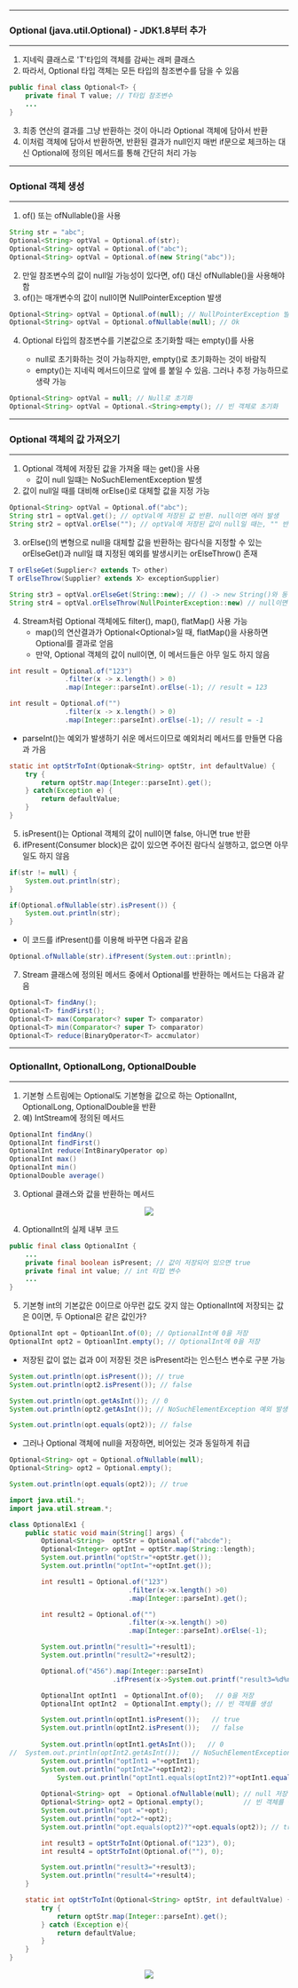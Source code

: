 -----
### Optional<T> (java.util.Optional) - JDK1.8부터 추가
-----
1. 지네릭 클래스로 'T'타입의 객체를 감싸는 래퍼 클래스
2. 따라서, Optional 타입 객체는 모든 타입의 참조변수를 담을 수 있음
```java
public final class Optional<T> {
    private final T value; // T타입 참조변수
    ...
}
```

3. 최종 연산의 결과를 그냥 반환하는 것이 아니라 Optional 객체에 담아서 반환
4. 이처럼 객체에 담아서 반환하면, 반환된 결과가 null인지 매번 if문으로 체크하는 대신 Optional에 정의된 메서드를 통해 간단히 처리 가능

-----
### Optional 객체 생성
-----
1. of() 또는 ofNullable()을 사용
```java
String str = "abc";
Optional<String> optVal = Optional.of(str);
Optional<String> optVal = Optional.of("abc");
Optional<String> optVal = Optional.of(new String("abc"));
```

2. 만일 참조변수의 값이 null일 가능성이 있다면, of() 대신 ofNullable()을 사용해야 함
3. of()는 매개변수의 값이 null이면 NullPointerException 발생
```java
Optional<String> optVal = Optional.of(null); // NullPointerException 발생
Optional<String> optVal = Optional.ofNullable(null); // Ok
```

4. Optional<T> 타입의 참조변수를 기본값으로 초기화할 때는 empty()를 사용
   - null로 초기화하는 것이 가능하지만, empty()로 초기화하는 것이 바람직
   - empty()는 지네릭 메서드이므로 앞에 <T>를 붙일 수 있음. 그러나 추정 가능하므로 생략 가능
```java
Optional<String> optVal = null; // Null로 초기화
Optional<String> optVal = Optional.<String>empty(); // 빈 객체로 초기화
```

-----
### Optional 객체의 값 가져오기
-----
1. Optional 객체에 저장된 값을 가져올 때는 get()을 사용
   - 값이 null 일떄는 NoSuchElementException 발생
2. 값이 null일 때를 대비해 orElse()로 대체할 값을 지정 가능
```java
Optional<String> optVal = Optional.of("abc");
String str1 = optVal.get(); // optVal에 저장된 값 반환. null이면 에러 발생
String str2 = optVal.orElse(""); // optVal에 저장된 값이 null일 때는, "" 반환
```

3. orElse()의 변형으로 null을 대체할 값을 반환하는 람다식을 지정할 수 있는 orElseGet()과 null일 떄 지정된 예외를 발생시키는 orElseThrow() 존재
```java
T orElseGet(Supplier<? extends T> other)
T orElseThrow(Supplier? extends X> exceptionSupplier)
```
```java
String str3 = optVal.orElseGet(String::new); // () -> new String()와 동일
String str4 = optVal.orElseThrow(NullPointerException::new) // null이면 예외 발생
```

4. Stream처럼 Optional 객체에도 filter(), map(), flatMap() 사용 가능
   - map()의 연산결과가 Optional<Optional<T>>일 때, flatMap()을 사용하면 Optional<T>를 결과로 얻음
   - 만약, Optional 객체의 값이 null이면, 이 메서드들은 아무 일도 하지 않음
```java
int result = Optional.of("123")
              .filter(x -> x.length() > 0)
              .map(Integer::parseInt).orElse(-1); // result = 123
```
```java
int result = Optional.of("")
              .filter(x -> x.length() > 0)
              .map(Integer::parseInt).orElse(-1); // result = -1
```

  - parseInt()는 예외가 발생하기 쉬운 메서드이므로 예외처리 메서드를 만들면 다음과 가음
```java
static int optStrToInt(Optionak<String> optStr, int defaultValue) {
    try {
        return optStr.map(Integer::parseInt).get();
    } catch(Exception e) {
        return defaultValue;
    }
}
```

5. isPresent()는 Optional 객체의 값이 null이면 false, 아니면 true 반환
6. ifPresent(Consumer<T> block)은 값이 있으면 주어진 람다식 실행하고, 없으면 아무 일도 하지 않음
```java
if(str != null) {
    System.out.println(str);
}
```
```java
if(Optional.ofNullable(str).isPresent()) {
    System.out.println(str);
}
```
  - 이 코드를 ifPresent()를 이용해 바꾸면 다음과 같음
```java
Optional.ofNullable(str).ifPresent(System.out::println);
```

7. Stream 클래스에 정의된 메서드 중에서 Optional<T>를 반환하는 메서드는 다음과 같음
```java
Optional<T> findAny();
Optional<T> findFirst();
Optional<T> max(Comparator<? super T> comparator)
Optional<T> min(Comparator<? super T> comparator)
Optional<T> reduce(BinaryOperator<T> accmulator)
```

-----
### OptionalInt, OptionalLong, OptionalDouble
-----
1. 기본형 스트림에는 Optional도 기본형을 값으로 하는 OptionalInt, OptionalLong, OptionalDouble을 반환
2. 예) IntStream에 정의된 메서드
```java
OptionalInt findAny()
OptionalInt findFirst()
OptionalInt reduce(IntBinaryOperator op)
OptionalInt max()
OptionalInt min()
OptionalDouble average()
```

3. Optional 클래스와 값을 반환하는 메서드
<div align="center">
<img src="https://github.com/sooyounghan/Java/assets/34672301/a262ea1b-7b12-4050-9e48-4b713f8142e5">
</div>

4. OptionalInt의 실제 내부 코드
```java
public final class OptionalInt {
    ...
    private final boolean isPresent; // 값이 저장되어 있으면 true
    private final int value; // int 타입 변수
    ...
}
```

5. 기본형 int의 기본값은 0이므로 아무런 값도 갖지 않는 OptionalInt에 저장되는 값은 0이면, 두 Optional은 같은 값인가?
```java
OptionalInt opt = OptioanlInt.of(0); // OptionalInt에 0을 저장
OptionalInt opt2 = OptioanlInt.empty(); // OptionalInt에 0을 저장
```
  - 저장된 값이 없는 겂과 0이 저장된 것은 isPresent라는 인스턴스 변수로 구분 가능
```java
System.out.println(opt.isPresent()); // true
System.out.println(opt2.isPresent()); // false

System.out.println(opt.getAsInt()); // 0
System.out.println(opt2.getAsInt()); // NoSuchElementException 예외 발생

System.out.println(opt.equals(opt2)); // false
```

  - 그러나 Optional 객체에 null을 저장하면, 비어있는 것과 동일하게 취급
```java
Optional<String> opt = Optional.ofNullable(null);
Optional<String> opt2 = Optional.empty();

System.out.println(opt.equals(opt2)); // true
```

```java
import java.util.*;
import java.util.stream.*;

class OptionalEx1 {
	public static void main(String[] args) {
		Optional<String>  optStr = Optional.of("abcde");
		Optional<Integer> optInt = optStr.map(String::length);
		System.out.println("optStr="+optStr.get());
		System.out.println("optInt="+optInt.get());

		int result1 = Optional.of("123")
							  .filter(x->x.length() >0)
							  .map(Integer::parseInt).get();

		int result2 = Optional.of("")
							  .filter(x->x.length() >0)
							  .map(Integer::parseInt).orElse(-1);

		System.out.println("result1="+result1);
		System.out.println("result2="+result2);

		Optional.of("456").map(Integer::parseInt)
					      .ifPresent(x->System.out.printf("result3=%d%n",x));

		OptionalInt optInt1  = OptionalInt.of(0);   // 0을 저장
		OptionalInt optInt2  = OptionalInt.empty(); // 빈 객체를 생성

		System.out.println(optInt1.isPresent());   // true
		System.out.println(optInt2.isPresent());   // false
		
		System.out.println(optInt1.getAsInt());   // 0
//	System.out.println(optInt2.getAsInt());   // NoSuchElementException
		System.out.println("optInt1 ="+optInt1);
		System.out.println("optInt2="+optInt2);
	     	System.out.println("optInt1.equals(optInt2)?"+optInt1.equals(optInt2));
	
		Optional<String> opt  = Optional.ofNullable(null); // null 저장
		Optional<String> opt2 = Optional.empty();          // 빈 객체를 생성
		System.out.println("opt ="+opt);
		System.out.println("opt2="+opt2);
		System.out.println("opt.equals(opt2)?"+opt.equals(opt2)); // true

		int result3 = optStrToInt(Optional.of("123"), 0);
		int result4 = optStrToInt(Optional.of(""), 0);

		System.out.println("result3="+result3);
		System.out.println("result4="+result4);
	}

	static int optStrToInt(Optional<String> optStr, int defaultValue) {
		try {
			return optStr.map(Integer::parseInt).get();
		} catch (Exception e){
			return defaultValue;
		}			
	}
}
```
<div align="center">
<img src="https://github.com/sooyounghan/Java/assets/34672301/ff66c407-76c6-46e7-a70c-74e5a0c23991">
</div>

